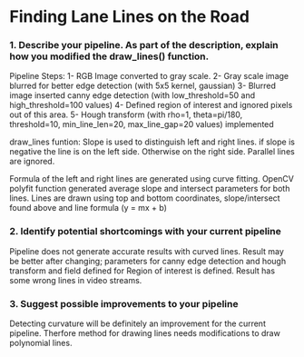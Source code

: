 # **Finding Lane Lines on the Road** 

### 1. Describe your pipeline. As part of the description, explain how you modified the draw_lines() function.
Pipeline Steps:
1- RGB Image converted to gray scale.
2- Gray scale image blurred for better edge detection (with 5x5 kernel, gaussian) 
3- Blurred image inserted canny edge detection (with low_threshold=50 and high_threshold=100 values)
4- Defined region of interest and ignored pixels out of this area.
5- Hough transform (with rho=1, theta=pi/180, threshold=10, min_line_len=20, max_line_gap=20 values) implemented 

draw_lines funtion:
Slope is used to distinguish left and right lines.
   if slope is negative the line is on the left side. 
   Otherwise on the right side.
Parallel lines are ignored.

Formula of the left and right lines are generated using curve fitting.
OpenCV polyfit function generated average slope and intersect parameters for both lines. 
Lines are drawn using top and bottom coordinates, slope/intersect found above and line formula (y = mx + b)

### 2. Identify potential shortcomings with your current pipeline
Pipeline does not generate accurate results with curved lines. 
Result may be better after changing;
   parameters for canny edge detection and hough transform
   and field defined for Region of interest is defined.
Result has some wrong lines in video streams. 

### 3. Suggest possible improvements to your pipeline
Detecting curvature will be definitely an improvement for the current pipeline. 
Therfore method for drawing lines needs modifications to draw polynomial lines.


